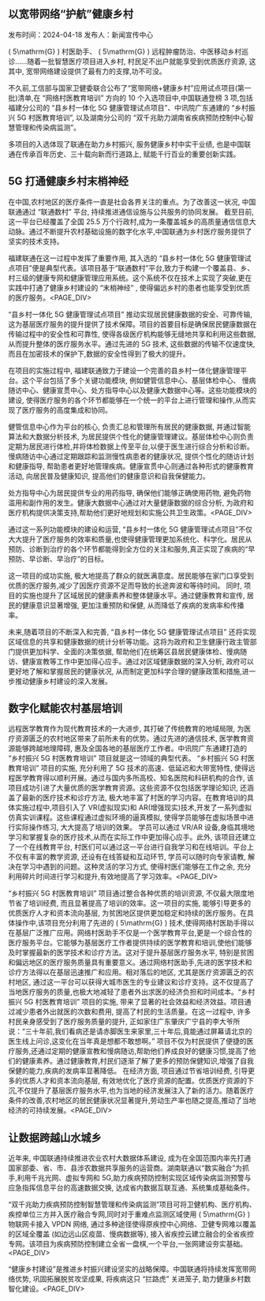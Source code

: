 ## 以宽带网络“护航”健康乡村

发布时间：2024-04-18 发布人：新闻宣传中心

\( 5\mathrm{G} \) 村医助手、 \( 5\mathrm{G} \) 远程肿瘤防治、中医移动乡村巡诊……随着一批智慧医疗项目进入乡村, 村民足不出户就能享受到优质医疗资源, 这其中, 宽带网络建设提供了最有力的支撑,功不可没。

不久前,工信部与国家卫健委联合公布了“宽带网络+健康乡村”应用试点项目(第一批)清单,在 “网络村医教育培训” 方向的 10 个入选项目中,中国联通登榜 3 项,包括福建分公司的 “县乡村一体化 5G 健康管理试点项目”、中讯院广东通建的 “乡村振兴 5G 村医教育培训”, 以及湖南分公司的 “双千兆助力湖南省疾病预防控制中心智慧管理和传染病监测”。

多项目的入选体现了联通在助力乡村振兴, 服务健康乡村中实干业绩, 也是中国联通在传承百年历史、三十载向新而行道路上, 赋能千行百业的重要创新实践。

## 5G 打通健康乡村末梢神经

在中国,农村地区的医疗条件一直是社会各界关注的重点。为了改善这一状况, 中国联通通过 “联通数村” 平台, 持续推进通信设施与公共服务的协同发展。 截至目前,这一平台已经覆盖了全国 25.5 万个行政村,成为一条覆盖城乡的高质量通信信息大动脉。通过不断提升农村基础设施的数字化水平,中国联通为乡村医疗服务提供了坚实的技术支持。

福建联通在这一过程中发挥了重要作用, 其入选的 “县乡村一体化 5G 健康管理试点项目”便是典型代表。该项目基于“联通数村”平台,致力于构建一个覆盖县、乡、村三级的健康专网和健康管理应用系统。这个系统不仅在技术上实现了突破,更在实践中打通了健康乡村建设的 “末梢神经” , 使得偏远乡村的患者也能享受到优质的医疗服务。<PAGE_DIV> 

“县乡村一体化 5G 健康管理试点项目” 推动实现居民健康数据的安全、可靠传输, 这为基层医疗服务的提升提供了技术保障。项目的首要目标是确保居民健康数据在传输过程中的安全性和可靠性, 使得各级医疗机构能够无缝地共享和利用这些数据, 从而提升整体的医疗服务水平。通过先进的 5G 技术, 这些数据的传输不仅速度快,而且在加密技术的保护下,数据的安全性得到了极大的提升。

在项目的实施过程中, 福建联通致力于建设一个完善的县乡村一体化健康管理平台。这个平台包括了多个关键功能模块, 例如健管信息中心、基层体检中心、 慢病随访中心、健康宣贯中心、处方指导中心以及健康大数据中心等。这些功能模块的建设, 使得医疗服务的各个环节都能够在一个统一的平台上进行管理和操作,从而实现了医疗服务的高度集成和协同。

健管信息中心作为平台的核心, 负责汇总和管理所有居民的健康数据, 并通过智能算法和大数据分析技术, 为居民提供个性化的健康管理建议。基层体检中心则负责定期为居民进行体检,并将体检数据上传至平台,以便于医生进行综合分析和诊断。慢病随访中心通过定期跟踪和监测慢性病患者的健康状况, 提供个性化的随访计划和健康指导, 帮助患者更好地管理疾病。健康宣贯中心则通过各种形式的健康教育活动, 向居民普及健康知识, 提高他们的健康意识和自我保健能力。

处方指导中心为居民提供专业的用药指导, 确保他们能够正确使用药物, 避免药物滥用和副作用的发生。健康大数据中心通过对大量健康数据的综合分析, 为政府和医疗机构提供决策支持,帮助他们更好地规划和实施公共卫生政策。<PAGE_DIV> 

通过这一系列功能模块的建设和运营, “县乡村一体化 5G 健康管理试点项目”不仅大大提升了医疗服务的效率和质量,也使得健康管理更加系统化、科学化。居民从预防、诊断到治疗的各个环节都能得到全方位的关注和服务,真正实现了疾病的“早预防、早诊断、早治疗”的目标。

这一项目的成功实施, 极大地提高了群众的就医满意度。居民能够在家门口享受到优质的医疗服务,减少了因医疗资源不足而导致的长途奔波和等待时间。 同时, 项目的实施也提升了区域居民的健康素养和整体健康水平。通过健康教育和宣传, 居民的健康意识显著增强, 更加注重预防和保健, 从而降低了疾病的发病率和传播率。

未来,随着项目的不断深入和完善, “县乡村一体化 5G 健康管理试点项目” 还将实现区域信息的共享和健康数据的统计分析等功能。这将为政府和卫生健康行政主管部门提供更加科学、全面的决策依据, 帮助他们在统筹区县居民健康体检、慢病随访、健康宣教等工作中更加得心应手。通过对区域健康数据的深入分析, 政府可以更好地了解和掌握居民的健康状况, 从而制定更加科学合理的健康政策和措施,进一步推动健康乡村建设的深入发展。

## 数字化赋能农村基层培训

远程医学教育作为现代教育技术的一大进步, 其打破了传统教育的地域局限, 为医疗资源匮乏的农村地区带来了前所未有的优势。通过先进的通信技术, 医学教育资源能够跨越地理障碍, 惠及全国各地的基层医疗工作者。中讯院广东通建打造的 “乡村振兴 5G 村医教育培训” 项目就是这一领域的典型代表。 “乡村振兴 5G 村医教育培训” 项目的实施, 充分利用了 5G 技术的高速、低延迟和大带宽特性, 使得远程医学教育得以顺利开展。通过与国内多所高校、知名医院和科研机构的合作, 该项目成功引进了大量优质的医学教育资源。这些资源不仅包括医学理论知识, 还涵盖了最新的医疗技术和诊疗方法, 极大地丰富了村医的学习内容。在教育培训的具体实施过程中,项目引入了 VR(虚拟现实)和 AR(增强现实)技术,开发了一系列虚拟仿真实训课程。这些课程通过虚拟环境的逼真模拟, 使得学员能够在虚拟场景中进行实际操作练习, 大大提高了培训的效果。 学员可以通过 VR/AR 设备,身临其境地学习和掌握复杂的医疗技术,从而在实际工作中更加得心应手。此外, 该项目还建立了一个在线教育平台, 村医们可以通过这一平台进行自我学习和在线培训。平台上不仅有丰富的教学资源, 还设有在线答疑和互动环节, 学员可以随时向专家请教, 解决在学习中遇到的问题。这种灵活的学习方式, 使得村医们能够在工作之余, 充分利用碎片时间进行学习和提升,有效地提高了学习效率。<PAGE_DIV> 

“乡村振兴 5G 村医教育培训” 项目通过整合各种优质的培训资源, 不仅最大限度地节省了培训经费, 而且显著提高了培训的效率。这一项目的实施, 能够引导更多的优质医疗人才和资本流向基层, 为贫困地区提供更加稳定和持续的医疗服务。在具体操作中,该项目充分利用了先进的 \( 5\mathrm{G} \) 技术,使得网络村医助手得以在基层广泛推广应用。网络村医助手不仅是一个医学教育平台,更是一个综合性的医疗服务平台。它能够为基层医疗工作者提供持续的医学教育和培训,使他们能够及时掌握最新的医学技术和诊疗方法。这对于提升基层医疗服务水平, 特别是贫困和偏远地区的医疗服务质量具有重要意义。通过网络村医助手,先进的医学技术和诊疗方法得以在基层迅速推广和应用。相对落后的地区, 尤其是医疗资源匮乏的农村地区, 通过这一平台可以获得大城市医生的专业建议和诊疗支持。这不仅提高了当地医疗服务的质量,也极大地减轻了患者外出求医的经济负担和时间成本。“乡村振兴 5G 村医教育培训” 项目的实施, 带来了显著的社会效益和经济效益。项目通过减少患者外出就医的次数和费用, 提高了村民的生活质量。在这一过程中, 许多村民亲身感受到了医疗服务质量的提升, 正如家住广东肇庆广宁县的李大爷所说：“三十年前,我们看病还是请赤脚医生来家里,三十年后,竟能通过屏幕请北京的医生线上问诊,这变化在当年真是想都不敢想啊。” 项目不仅为村民提供了便捷的医疗服务,还通过定期的健康宣教和慢病随访,帮助他们养成良好的健康习惯,提高了他们的健康素养。通过健康教育,村民们逐渐了解了更多的预防保健知识,增强了自我保健的能力,疾病的发病率显著降低。 在经济方面, 项目通过节省培训经费, 引导更多的优质人才和资本流向基层, 有效地优化了医疗资源的配置。优质医疗资源的下沉,不仅提升了基层医疗服务水平,也为当地的经济发展注入了新的活力。随着医疗条件的改善,农村地区的居民健康状况显著提升,劳动生产率也随之提高,推动了当地经济的可持续发展。<PAGE_DIV> 

## 让数据跨越山水城乡

近年来, 中国联通持续推进农业农村大数据体系建设, 成为在全国范围内率先打通国家部委、省、市、县涉农数据共享服务的运营商。湖南联通以“数实融合”为抓手,利用千兆光网、虚拟专网和 5G,助力疾病预防控制实现区域传染病监测预警与应急指挥信息平台的高速数据交换, 达成省内数据互联互通、系统集成基础条件。

“双千兆助力疾病预防控制智慧管理和传染病监测”项目可将卫健机构、医疗机构、疾控单位三方并入医疗融合专网,同时对于重难点监测区域使用 \( 5\mathrm{G} \) 物联网卡接入 VPDN 网络, 通过多种途径使得原疾控中心网络、卫健专网难以覆盖的区域全覆盖 (如边远山区疫苗、慢病数据等), 接入省疾控云建立融合的全省疾控专网。该项目为疾病预防控制建立全省一盘棋,一个平台,一张网建设夯实基础。<PAGE_DIV> 

“健康乡村建设”是推进乡村振兴建设坚实的战略保障。中国联通将持续发挥宽带网络优势, 巩固拓展脱贫攻坚成果, 将疾病这只 “拦路虎” 关进笼子, 助力健康乡村数智化建设。<PAGE_DIV> 
